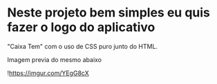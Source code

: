 # Neste projeto bem simples eu quis fazer o logo do aplicativo
"Caixa Tem" com o uso de CSS puro junto do HTML.

Imagem previa do mesmo abaixo

!<https://imgur.com/YEgG8cX>
